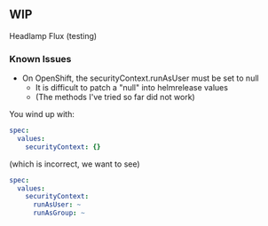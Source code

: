 ## WIP

Headlamp Flux (testing)

### Known Issues

* On OpenShift, the securityContext.runAsUser must be set to null
  * It is difficult to patch a "null" into helmrelease values
  * (The methods I've tried so far did not work)

You wind up with:

```yaml
spec:
  values:
    securityContext: {}
```

(which is incorrect, we want to see)

```yaml
spec:
  values:
    securityContext:
      runAsUser: ~
      runAsGroup: ~
```

